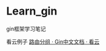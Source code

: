 # Learn_gin

gin框架学习笔记



看云例子  [路由分组 · Gin中文文档 · 看云](https://www.kancloud.cn/shuangdeyu/gin_book/949421)
